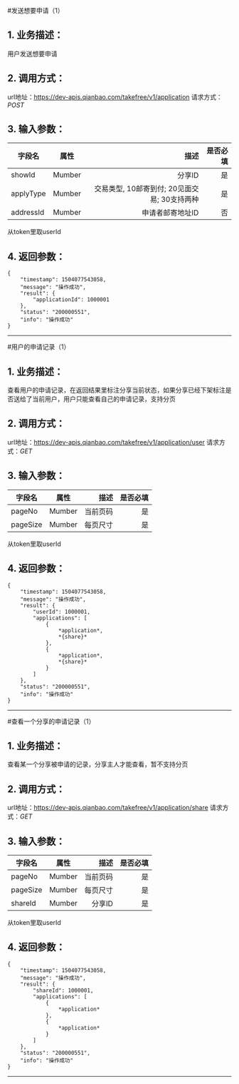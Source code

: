 #发送想要申请（1）
## 1. 业务描述：
用户发送想要申请

## 2. 调用方式：
url地址：https://dev-apis.qianbao.com/takefree/v1/application
请求方式：*POST*

## 3. 输入参数：
|字段名|属性|描述|是否必填|
|---------|:------:|------:|------------:|
|showId|Mumber|分享ID|是|
|applyType|Mumber|交易类型, 10邮寄到付; 20见面交易; 30支持两种|是|
|addressId|Mumber|申请者邮寄地址ID|否|
从token里取userId

## 4. 返回参数：
```
{
    "timestamp": 1504077543058,
    "message": "操作成功",
    "result": {
        "applicationId": 1000001
    },
    "status": "200000551",
    "info": "操作成功"
}
```
***

#用户的申请记录（1）
## 1. 业务描述：
查看用户的申请记录，在返回结果里标注分享当前状态，如果分享已经下架标注是否送给了当前用户，用户只能查看自己的申请记录，支持分页

## 2. 调用方式：
url地址：https://dev-apis.qianbao.com/takefree/v1/application/user
请求方式：*GET*

## 3. 输入参数：
|字段名|属性|描述|是否必填|
|---------|:------:|------:|------------:|
|pageNo|Mumber|当前页码|是|
|pageSize|Mumber|每页尺寸|是|
从token里取userId

## 4. 返回参数：
```
{
    "timestamp": 1504077543058,
    "message": "操作成功",
    "result": {
        "userId": 1000001,
        "applications": [
            {
                *application*,
                *{share}*
            },
            {
                *application*,
                *{share}*
            }
        ]
    },
    "status": "200000551",
    "info": "操作成功"
}
```
***

#查看一个分享的申请记录（1）
## 1. 业务描述：
查看某一个分享被申请的记录，分享主人才能查看，暂不支持分页

## 2. 调用方式：
url地址：https://dev-apis.qianbao.com/takefree/v1/application/share
请求方式：*GET*

## 3. 输入参数：
|字段名|属性|描述|是否必填|
|---------|:------:|------:|------------:|
|pageNo|Mumber|当前页码|是|
|pageSize|Mumber|每页尺寸|是|
|shareId|Mumber|分享ID|是|
从token里取userId

## 4. 返回参数：
```
{
    "timestamp": 1504077543058,
    "message": "操作成功",
    "result": {
        "shareId": 1000001,
        "applications": [
            {
                *application*
            },
            {
                *application*
            }
        ]
    },
    "status": "200000551",
    "info": "操作成功"
}
```
***